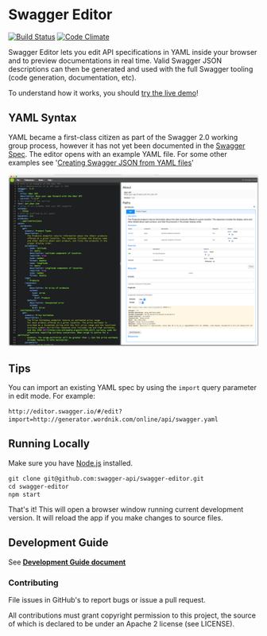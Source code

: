 # Swagger Editor

[![Build Status](https://travis-ci.org/swagger-api/swagger-editor.svg?branch=master)](https://travis-ci.org/swagger-api/swagger-editor)
[![Code Climate](https://codeclimate.com/github/swagger-api/swagger-editor/badges/gpa.svg)](https://codeclimate.com/github/swagger-api/swagger-editor)

Swagger Editor lets you edit API specifications in YAML inside your browser and to preview documentations in real time.
Valid Swagger JSON descriptions can then be generated and used with the full Swagger tooling (code generation, documentation, etc).

To understand how it works, you should [try the live demo](http://editor.swagger.io/#/edit)!

## YAML Syntax
YAML became a first-class citizen as part of the Swagger 2.0 working group process, however it has not yet been documented in the [Swagger Spec](https://github.com/swagger-api/swagger-spec/blob/master/versions/2.0.md). The editor opens with an example YAML file. For some other examples see '[Creating Swagger JSON from YAML files](https://github.com/swagger-api/swagger-codegen/wiki/Creating-Swagger-JSON-from-YAML-files)'

![Screenshot of the Swagger Editor](app/images/screenshot.png "Designing an API with the Swagger Editor")

## Tips
You can import an existing YAML spec by using the `import` query parameter in edit mode. For example:
```
http://editor.swagger.io/#/edit?import=http://generator.wordnik.com/online/api/swagger.yaml
```
## Running Locally

Make sure you have [Node.js](http://nodejs.org/) installed. 

```shell
git clone git@github.com:swagger-api/swagger-editor.git
cd swagger-editor
npm start
```

That's it! This will open a browser window running current development version. It will reload the app if you make changes to source files.

## Development Guide
See [**Development Guide document**](./docs/development.md)

### Contributing
File issues in GitHub's to report bugs or issue a pull request.

All contributions must grant copyright permission to this project, the source of which is declared to be under an Apache 2 license (see LICENSE).
